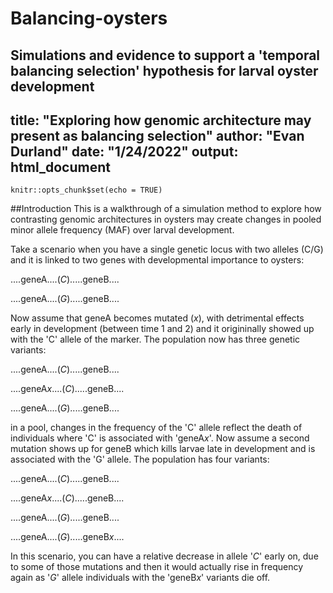 # Balancing-oysters
Simulations and evidence to support a 'temporal balancing selection' hypothesis for larval oyster development
---
title: "Exploring how genomic architecture may present as balancing selection"
author: "Evan Durland"
date: "1/24/2022"
output: html_document
---

```{r setup, include=FALSE}
knitr::opts_chunk$set(echo = TRUE)
```

##Introduction
This is a walkthrough of a simulation method to explore how contrasting genomic architectures in oysters may create changes in pooled minor allele frequency (MAF) over larval development.  

Take a scenario when you have a single genetic locus with two alleles (C/G) and it is linked to two genes with developmental importance to oysters:

....geneA....(_C_).....geneB....

....geneA....(*G*).....geneB....

Now assume that geneA becomes mutated (*x*), with detrimental effects early in development (between time 1 and 2) and it origininally showed up with the 'C' allele of the marker.  The population now has three genetic variants:

....geneA....(*C*).....geneB....

....geneA*x*....(*C*).....geneB....

....geneA....(*G*).....geneB....

in a pool, changes in the frequency of the 'C' allele reflect the death of individuals where 'C' is associated with 'geneA*x*'. Now assume a second mutation shows up for geneB which kills larvae late in development and is associated with the 'G' allele.  The population has four variants:

....geneA....(*C*).....geneB....

....geneA*x*....(*C*).....geneB....

....geneA....(*G*).....geneB....

....geneA....(*G*).....geneB*x*....

In this scenario, you can have a relative decrease in allele '*C*' early on, due to some of those mutations and then it would actually rise in frequency again as '*G*' allele individuals with the 'geneB*x*' variants die off.  




```{r}

```
